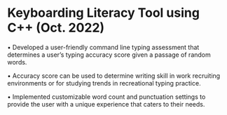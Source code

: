 # Keyboarding Literacy Tool using C++ (Oct. 2022)
• Developed a user-friendly command line typing assessment that determines a user’s typing accuracy score given a passage of random words.

• Accuracy score can be used to determine writing skill in work recruiting environments or for studying trends in recreational typing practice.

• Implemented customizable word count and punctuation settings to provide the user with a unique experience that caters to their needs.
